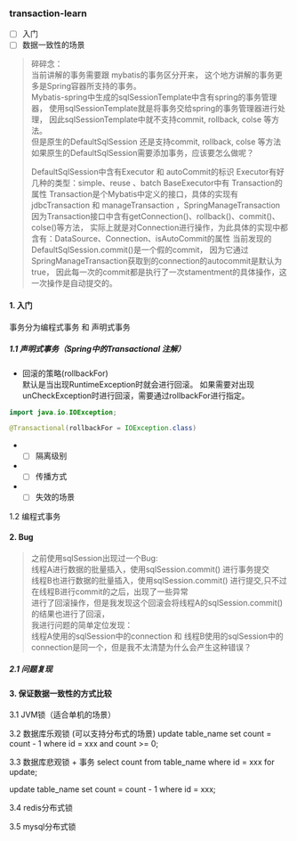 ### transaction-learn
- [ ] 入门
- [ ] 数据一致性的场景

> 碎碎念：  
> 当前讲解的事务需要跟 mybatis的事务区分开来，
> 这个地方讲解的事务更多是Spring容器所支持的事务。  
> Mybatis-spring中生成的sqlSessionTemplate中含有spring的事务管理器，
> 使用sqlSessionTemplate就是将事务交给spring的事务管理器进行处理，
> 因此sqlSessionTemplate中就不支持commit, rollback, colse 等方法。  
> 但是原生的DefaultSqlSession 还是支持commit, rollback, colse 等方法  
> 如果原生的DefaultSqlSession需要添加事务，应该要怎么做呢？  
>   
> DefaultSqlSession中含有Executor 和 autoCommit的标识
> Executor有好几种的类型：simple、reuse 、batch
> BaseExecutor中有 Transaction的属性
> Transaction是个Mybatis中定义的接口，具体的实现有jdbcTransaction 和 manageTransaction ，SpringManageTransaction
> 因为Transaction接口中含有getConnection()、rollback()、commit()、colse()等方法，
> 实际上就是对Connection进行操作，为此具体的实现中都含有：DataSource、Connection、isAutoCommit的属性
> 当前发现的DefaultSqlSession.commit()是一个假的commit，
> 因为它通过SpringManageTransaction获取到的connection的autocommit是默认为true，
> 因此每一次的commit都是执行了一次stamentment的具体操作，这一次操作是自动提交的。
#### 1. 入门
事务分为编程式事务 和 声明式事务
##### 1.1 声明式事务（Spring中的Transactional 注解）
* 回滚的策略(rollbackFor) \
默认是当出现RuntimeException时就会进行回滚。
如果需要对出现unCheckException时进行回滚，需要通过rollbackFor进行指定。
```java
import java.io.IOException;

@Transactional(rollbackFor = IOException.class)
```
* - [ ] 隔离级别

* - [ ] 传播方式

* - [ ] 失效的场景

1.2 编程式事务


#### 2. Bug
> 之前使用sqlSession出现过一个Bug:  
> 线程A进行数据的批量插入，使用sqlSession.commit() 进行事务提交  
> 线程B也进行数据的批量插入，使用sqlSession.commit() 进行提交,只不过在线程B进行commit的之后，出现了一些异常  
> 进行了回滚操作，但是我发现这个回滚会将线程A的sqlSession.commit()的结果也进行了回滚，  
> 我进行问题的简单定位发现：  
> 线程A使用的sqlSession中的connection 和 线程B使用的sqlSession中的connection是同一个，但是我不太清楚为什么会产生这种错误？

##### 2.1 问题复现



#### 3. 保证数据一致性的方式比较
3.1 JVM锁（适合单机的场景）

3.2 数据库乐观锁 (可以支持分布式的场景)
update table_name set count = count - 1 where id = xxx and count >= 0;

3.3 数据库悲观锁 + 事务
select count from table_name where id = xxx for update;

update table_name set count = count - 1 where id = xxx;

3.4 redis分布式锁

3.5 mysql分布式锁